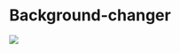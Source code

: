 # Background-changer
<img src="https://media.discordapp.net/attachments/783088397329367121/983113125865861200/Son_gorunum.gif?width=942&height=468 "/>



